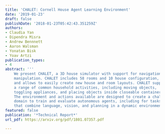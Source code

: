 ```yaml
---
title: 'CHALET: Cornell House Agent Learning Environment'
date: '2019-01-23'
draft: false
publishDate: '2018-01-23T05:42:43.351259Z'
authors:
- Claudia Yan
- Dipendra Misra
- Andrew Bennnett
- Aaron Walsman
- Yonatan Bisk
- Yoav Artzi
publication_types:
- 4
abstract: '''
    We present CHALET, a 3D house simulator with support for navigation and
    manipulation. CHALET includes 58 rooms and 10 house configuration,
    and allows to easily create new house and room layouts. CHALET supports
    a range of common household activities, including moving objects,
    toggling appliances, and placing objects inside closeable containers.
    The environment and actions available are designed to create a challenging
    domain to train and evaluate autonomous agents, including for tasks
    that combine language, vision, and planning in a dynamic environment.'''
featured: false
publication: '*Technical Report*'
url_pdf: https://arxiv.org/pdf/1801.07357.pdf

---
```



